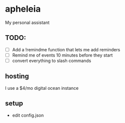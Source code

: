 # apheleia
My personal assistant

## TODO:
- [ ] Add a !remindme function that lets me add reminders
- [ ] Remind me of events 10 minutes before they start
- [ ] convert everything to slash commands

## hosting
I use a $4/mo digital ocean instance

## setup
- edit config.json